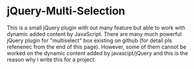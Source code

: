 # jQuery-Multi-Selection
This is a small jQuery plugin with out many feature but able to work with dynamic added content by JavaScript.  There are many much powerful jQuery plugin for "multiselect" box existing on github (for detail pls refenenec from the end of this page). However, some of them cannot be worked on the dynamic content added by javascipt/jQuery and this is the reason why i write this for a project.
